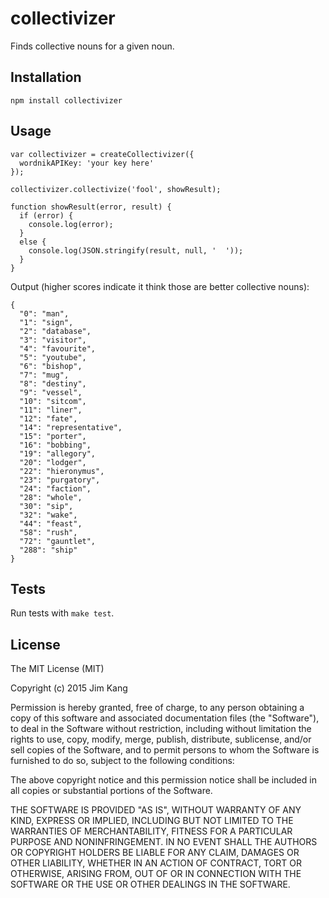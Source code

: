 collectivizer
=============

Finds collective nouns for a given noun.

Installation
------------

    npm install collectivizer

Usage
-----

    var collectivizer = createCollectivizer({
      wordnikAPIKey: 'your key here'
    });

    collectivizer.collectivize('fool', showResult);

    function showResult(error, result) {
      if (error) {
        console.log(error);
      }
      else {
        console.log(JSON.stringify(result, null, '  '));
      }
    }

Output (higher scores indicate it think those are better collective nouns):

    {
      "0": "man",
      "1": "sign",
      "2": "database",
      "3": "visitor",
      "4": "favourite",
      "5": "youtube",
      "6": "bishop",
      "7": "mug",
      "8": "destiny",
      "9": "vessel",
      "10": "sitcom",
      "11": "liner",
      "12": "fate",
      "14": "representative",
      "15": "porter",
      "16": "bobbing",
      "19": "allegory",
      "20": "lodger",
      "22": "hieronymus",
      "23": "purgatory",
      "24": "faction",
      "28": "whole",
      "30": "sip",
      "32": "wake",
      "44": "feast",
      "58": "rush",
      "72": "gauntlet",
      "288": "ship"
    }

Tests
-----

Run tests with `make test`.

License
-------

The MIT License (MIT)

Copyright (c) 2015 Jim Kang

Permission is hereby granted, free of charge, to any person obtaining a copy
of this software and associated documentation files (the "Software"), to deal
in the Software without restriction, including without limitation the rights
to use, copy, modify, merge, publish, distribute, sublicense, and/or sell
copies of the Software, and to permit persons to whom the Software is
furnished to do so, subject to the following conditions:

The above copyright notice and this permission notice shall be included in
all copies or substantial portions of the Software.

THE SOFTWARE IS PROVIDED "AS IS", WITHOUT WARRANTY OF ANY KIND, EXPRESS OR
IMPLIED, INCLUDING BUT NOT LIMITED TO THE WARRANTIES OF MERCHANTABILITY,
FITNESS FOR A PARTICULAR PURPOSE AND NONINFRINGEMENT. IN NO EVENT SHALL THE
AUTHORS OR COPYRIGHT HOLDERS BE LIABLE FOR ANY CLAIM, DAMAGES OR OTHER
LIABILITY, WHETHER IN AN ACTION OF CONTRACT, TORT OR OTHERWISE, ARISING FROM,
OUT OF OR IN CONNECTION WITH THE SOFTWARE OR THE USE OR OTHER DEALINGS IN
THE SOFTWARE.
